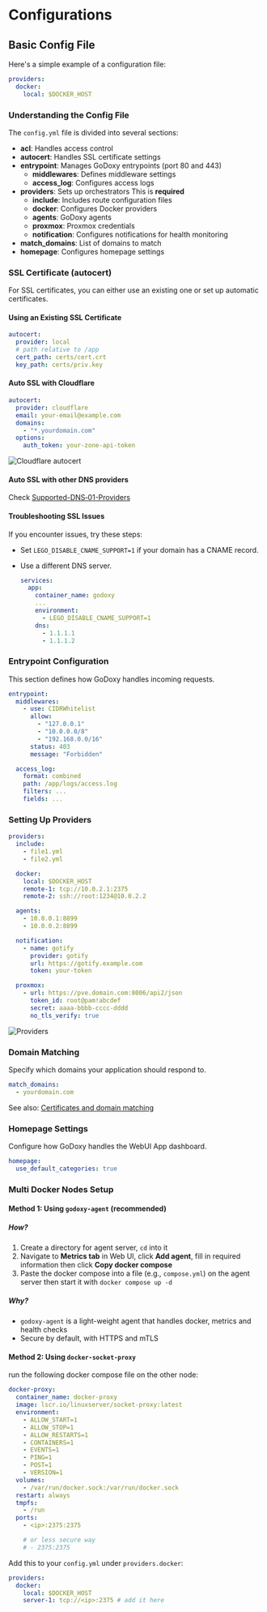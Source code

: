 # Configurations

## Basic Config File

Here's a simple example of a configuration file:

```yaml
providers:
  docker:
    local: $DOCKER_HOST
```

### Understanding the Config File

The `config.yml` file is divided into several sections:

- **acl**: Handles access control
- **autocert**: Handles SSL certificate settings
- **entrypoint**: Manages GoDoxy entrypoints (port 80 and 443)
  - **middlewares**: Defines middleware settings
  - **access_log**: Configures access logs
- **providers**: Sets up orchestrators This is **required**
  - **include**: Includes route configuration files
  - **docker**: Configures Docker providers
  - **agents**: GoDoxy agents
  - **proxmox**: Proxmox credentials
  - **notification**: Configures notifications for health monitoring
- **match_domains**: List of domains to match
- **homepage**: Configures homepage settings

### SSL Certificate (autocert)

For SSL certificates, you can either use an existing one or set up automatic certificates.

#### Using an Existing SSL Certificate

```yaml
autocert:
  provider: local
  # path relative to /app
  cert_path: certs/cert.crt
  key_path: certs/priv.key
```

#### Auto SSL with Cloudflare

```yaml
autocert:
  provider: cloudflare
  email: your-email@example.com
  domains:
    - "*.yourdomain.com"
  options:
    auth_token: your-zone-api-token
```

![Cloudflare autocert](images/config/cf-autocert.png)

#### Auto SSL with other DNS providers

Check [Supported-DNS‐01-Providers](Supported-DNS‐01-Providers)

#### Troubleshooting SSL Issues

If you encounter issues, try these steps:

- Set `LEGO_DISABLE_CNAME_SUPPORT=1` if your domain has a CNAME record.
- Use a different DNS server.

  ```yaml
  services:
    app:
      container_name: godoxy
      ...
      environment:
        - LEGO_DISABLE_CNAME_SUPPORT=1
      dns:
        - 1.1.1.1
        - 1.1.1.2
  ```

### Entrypoint Configuration

This section defines how GoDoxy handles incoming requests.

```yaml
entrypoint:
  middlewares:
    - use: CIDRWhitelist
      allow:
        - "127.0.0.1"
        - "10.0.0.0/8"
        - "192.168.0.0/16"
      status: 403
      message: "Forbidden"

  access_log:
    format: combined
    path: /app/logs/access.log
    filters: ...
    fields: ...
```

### Setting Up Providers

```yaml
providers:
  include:
    - file1.yml
    - file2.yml

  docker:
    local: $DOCKER_HOST
    remote-1: tcp://10.0.2.1:2375
    remote-2: ssh://root:1234@10.0.2.2

  agents:
    - 10.0.0.1:8899
    - 10.0.0.2:8899

  notification:
    - name: gotify
      provider: gotify
      url: https://gotify.example.com
      token: your-token

  proxmox:
    - url: https://pve.domain.com:8006/api2/json
      token_id: root@pam!abcdef
      secret: aaaa-bbbb-cccc-dddd
      no_tls_verify: true
```

![Providers](images/config/providers.png)

### Domain Matching

Specify which domains your application should respond to.

```yaml
match_domains:
  - yourdomain.com
```

See also: [Certificates and domain matching](Certificates-and-domain-matching)

### Homepage Settings

Configure how GoDoxy handles the WebUI App dashboard.

```yaml
homepage:
  use_default_categories: true
```

### Multi Docker Nodes Setup

#### Method 1: Using `godoxy-agent` (recommended)

##### How?

1. Create a directory for agent server, `cd` into it
2. Navigate to **Metrics tab** in Web UI, click **Add agent**, fill in required information then click **Copy docker compose**
3. Paste the docker compose into a file (e.g., `compose.yml`) on the agent server then start it with `docker compose up -d`

##### Why?

- `godoxy-agent` is a light-weight agent that handles docker, metrics and health checks
- Secure by default, with HTTPS and mTLS

#### Method 2: Using `docker-socket-proxy`

run the following docker compose file on the other node:

```yaml
docker-proxy:
  container_name: docker-proxy
  image: lscr.io/linuxserver/socket-proxy:latest
  environment:
    - ALLOW_START=1
    - ALLOW_STOP=1
    - ALLOW_RESTARTS=1
    - CONTAINERS=1
    - EVENTS=1
    - PING=1
    - POST=1
    - VERSION=1
  volumes:
    - /var/run/docker.sock:/var/run/docker.sock
  restart: always
  tmpfs:
    - /run
  ports:
    - <ip>:2375:2375

    # or less secure way
    # - 2375:2375
```

Add this to your `config.yml` under `providers.docker`:

```yaml
providers:
  docker:
    local: $DOCKER_HOST
    server-1: tcp://<ip>:2375 # add it here
```
